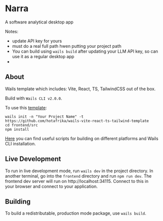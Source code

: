 # Narra
A software analytical desktop app


Notes:
- update API key for yours
- must do a real full path hwen putting your project path
- You can build using `wails build` after updating your LLM API key, so can use it as a regular desktop app
- 

## About

Wails template which includes: Vite, React, TS, TailwindCSS out of the box.

Build with `Wails CLI v2.0.0`.

To use this [template](https://wails.io/docs/community/templates):
```shell
wails init -n "Your Project Name" -t https://github.com/hotafrika/wails-vite-react-ts-tailwind-template
cd frontend/src
npm install
```

[Here](scripts) you can find useful scripts for building on different platforms and Wails CLI installation.

## Live Development

To run in live development mode, run `wails dev` in the project directory. In another terminal, go into the `frontend`
directory and run `npm run dev`. The frontend dev server will run on http://localhost:34115. Connect to this in your
browser and connect to your application.

## Building

To build a redistributable, production mode package, use `wails build`.